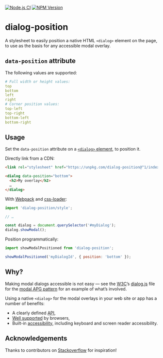 
[![Node.js CI][ci-img]][ci]
[![NPM Version][npm-img]][npm]

# dialog-position #

A stylesheet to easily position a native HTML `<dialog>` element on the page, to use as the basis for any accessible modal overlay.

## `data-position` attribute

The following values are supported:
```yaml
# Full width or height values:
top
bottom
left
right
# Corner position values:
top-left
top-right
bottom-left
bottom-right
```

## Usage

Set the `data-position` attribute on a [`<dialog>` element][dlg], to position it.

Directly link from a CDN:

```html
<link rel="stylesheet" href="https://unpkg.com/dialog-position@^1/index.css">

<dialog data-position="bottom">
  <h2>My overlay</h2>
  …
</dialog>
```

With [Webpack][] and [css-loader][]:
```js
import 'dialog-position/style';

// …

const dialog = document.querySelector('#myDialog');
dialog.showModal();
```

Position programmatically:
```js
import showModalPositioned from 'dialog-position';

showModalPositioned('myDialogId', { position: 'bottom' });
```

## Why?

Making modal dialogs accessible is not easy — see the [W3C][wai]’s [dialog.js][] file for the [modal APG pattern][apg] for an example of what’s involved.

Using a native `<dialog>` for the modal overlays in your web site or app has a number of benefits:

* A clearly defined [API][dlg],
* [Well supported][cani] by browsers,
* Built-in [accessibility][], including keyboard and screen reader accessibility.

## Acknowledgements

Thanks to contributors on [Stackoverflow][so] for inspiration!

[ci]: https://github.com/nfreear/native-html/actions/workflows/node.js.yml
[ci-img]: https://github.com/nfreear/native-html/actions/workflows/node.js.yml/badge.svg
[npm]: https://www.npmjs.com/package/dialog-position
[npm-img]:https://img.shields.io/npm/v/dialog-position

[so]: https://stackoverflow.com/questions/73925255/how-can-the-html-dialog-element-be-positioned-according-to-normal-flow-when-op#77652902
 "Stackoverflow: How can the HTML element be positioned according to normal flow when opened with showModal?"
[dlg]: https://developer.mozilla.org/en-US/docs/Web/HTML/Element/dialog
[accessibility]: https://developer.mozilla.org/en-US/docs/Web/HTML/Element/dialog#accessibility
[webpack]: https://webpack.js.org/
[css-loader]: https://webpack.js.org/loaders/css-loader/
[cani]: https://caniuse.com/dialog
  "Can I Use: dialog? — 96% support globally"
[wai]: https://www.w3.org/WAI/
[apg]: https://www.w3.org/WAI/ARIA/apg/patterns/dialog-modal/examples/dialog/
[src:dialog.js]: https://www.w3.org/WAI/content-assets/wai-aria-practices/patterns/dialog-modal/examples/js/dialog.js
[dialog.js]: https://github.com/w3c/aria-practices/blob/main/content/patterns/dialog-modal/examples/js/dialog.js
  "dialog.js, on GitHub"
